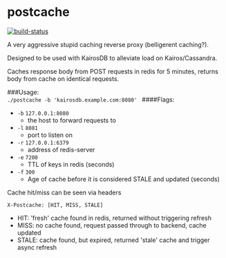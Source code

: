 # postcache

[![build-status](https://travis-ci.org/arussellsaw/postcache.svg?branch=develop)](https://travis-ci.org/arussellsaw/postcache)

A very aggressive stupid caching reverse proxy (belligerent caching?).

Designed to be used with KairosDB to alleviate load on Kairos/Cassandra.  

Caches response body from POST requests in redis for 5 minutes, returns body from cache on identical requests.

###Usage:  
```./postcache -b 'kairosdb.example.com:8080' ```
####Flags:
* `-b` `127.0.0.1:8080`
    * the host to forward requests to
* `-l` `8081`
    * port to listen on
* `-r` `127.0.0.1:6379`
    * address of redis-server
* `-e` `7200`
    * TTL of keys in redis (seconds)
* `-f` `300`
    * Age of cache before it is considered STALE and updated (seconds)

Cache hit/miss can be seen via headers

    X-Postcache: [HIT, MISS, STALE]

* HIT: 'fresh' cache found in redis, returned without triggering refresh
* MISS: no cache found, request passed through to backend, cache updated
* STALE: cache found, but expired, returned 'stale' cache and trigger async refresh
